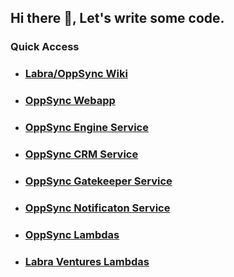 ## Hi there 👋, Let's write some code.

### Quick Access
- ### [Labra/OppSync Wiki](https://github.com/ibexlabs/labrav-product_engineering_docs/wiki)
- ### [OppSync Webapp](https://github.com/ibexlabs/oppsync-webapp)
- ### [OppSync Engine Service](https://github.com/ibexlabs/oppsync-engine_service)
- ### [OppSync CRM Service](https://github.com/ibexlabs/oppsync-crm_service_2)
- ### [OppSync Gatekeeper Service](https://github.com/ibexlabs/oppsync-gatekeeper_service)
- ### [OppSync Notificaton Service](https://github.com/ibexlabs/labrav-notification_service)
- ### [OppSync Lambdas](https://github.com/ibexlabs/labrav-oppsync-lambdas)
- ### [Labra Ventures Lambdas](https://github.com/ibexlabs/labrav-lambdas)
